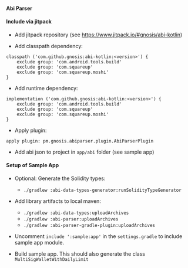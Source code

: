 #### Abi Parser


#### Include via jitpack

* Add jitpack repository (see https://www.jitpack.io/#gnosis/abi-kotlin)

* Add classpath dependency:
```
classpath ('com.github.gnosis:abi-kotlin:<version>') {
    exclude group: 'com.android.tools.build'
    exclude group: 'com.squareup'
    exclude group: 'com.squareup.moshi'
}
```

* Add runtime dependency:
```
implementation ('com.github.gnosis:abi-kotlin:<version>') {
    exclude group: 'com.android.tools.build'
    exclude group: 'com.squareup'
    exclude group: 'com.squareup.moshi'
}
```

* Apply plugin:
```
apply plugin: pm.gnosis.abiparser.plugin.AbiParserPlugin
```

* Add abi json to project in `app/abi` folder (see sample app)



#### Setup of Sample App
* Optional: Generate the Solidity types:
  - `./gradlew :abi-data-types-generator:runSolidityTypeGenerator`
* Add library artifacts to local maven:
  - `./gradlew :abi-data-types:uploadArchives`
  - `./gradlew :abi-parser:uploadArchives`
  - `./gradlew :abi-parser-gradle-plugin:uploadArchives`
  
* Uncomment `include ':sample:app'` in the `settings.gradle` to include sample app module.

* Build sample app. This should also generate the class `MultiSigWalletWithDailyLimit`